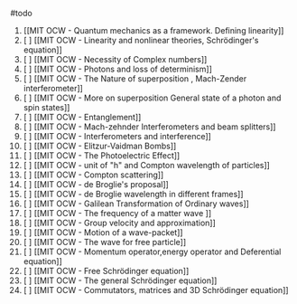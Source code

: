 #todo 
1. [[MIT OCW - Quantum mechanics as a framework. Defining linearity]]
2. [ ] [[MIT OCW - Linearity and nonlinear theories, Schrödinger's equation]]
3. [ ] [[MIT OCW - Necessity of Complex numbers]]
4. [ ] [[MIT OCW - Photons and loss of determinism]]
5. [ ] [[MIT OCW - The Nature of superposition , Mach-Zender interferometer]]
6. [ ] [[MIT OCW - More on superposition General state of a photon and spin states]]
7. [ ] [[MIT OCW - Entanglement]]
8. [ ] [[MIT OCW - Mach-zehnder Interferometers and beam splitters]]
9. [ ] [[MIT OCW - Interferometers and interference]]
10. [ ] [[MIT OCW - Elitzur-Vaidman Bombs]]
11. [ ] [[MIT OCW - The Photoelectric Effect]]
12. [ ] [[MIT OCW - unit of "h" and Compton wavelength of particles]]
13. [ ] [[MIT OCW - Compton scattering]]
14. [ ] [[MIT OCW - de Broglie's proposal]]
15. [ ] [[MIT OCW - de Broglie wavelength in different frames]]
16. [ ] [[MIT OCW - Galilean Transformation of Ordinary waves]]
17. [ ] [[MIT OCW - The frequency of a matter wave ]]
18. [ ] [[MIT OCW - Group velocity and approximation]]
19. [ ] [[MIT OCW - Motion of a wave-packet]]
20. [ ] [[MIT OCW - The wave for free particle]]
21. [ ] [[MIT OCW - Momentum operator,energy operator and Deferential equation]]
22. [ ] [[MIT OCW - Free Schrödinger equation]]
23. [ ] [[MIT OCW - The general Schrödinger equation]]
24. [ ] [[MIT OCW - Commutators, matrices and 3D Schrödinger equation]]
